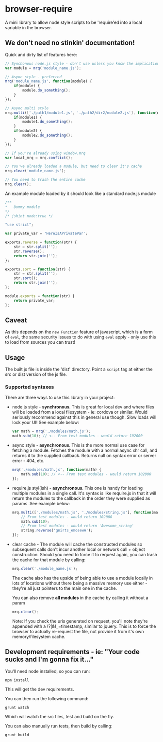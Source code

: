 # browser-require

A mini library to allow node style scripts to be 'require'ed into a local variable in the browser.

## We don't need no stinkin' documentation!
Quick and dirty list of features here:

```js
// Synchonous node.js style - don't use unless you know the implications!
var module = mrq('module_name.js');

// Async style - preferred
mrq('module_name.js', function(module) {
	if(module) {
		module.do_something();	
	}
});

// Async multi style
mrq.multi(['./path1/module1.js', './path2/dir2/module2.js'], function(module1, module2) {
	if(module1) {
		module1.do_something();
	}
	if(module2) {
		module2.do_something();
	}
});

// If you're already using window.mrq
var local_mrq = mrq.conflict();

// You've already loaded a module, but need to clear it's cache
mrq.clear('module_name.js');

// You need to trash the entire cache
mrq.clear();
```

An example module loaded by it should look like a standard node.js module

```js
/**
*	Dummy module
*/
/* jshint node:true */

"use strict";

var private_var = 'HereIsAPrivateVar';

exports.reverse = function(str) {
	str = str.split('');
	str.reverse();
	return str.join('');
};

exports.sort = function(str) {
	str = str.split('');
	str.sort();
	return str.join('');
};

module.exports = function(str) {
	return private_var;
};
```

## Caveat
As this depends on the `new Function` feature of javascript, which is a form of `eval`, 
the same security issues to do with using `eval` apply - only use this to load from sources 
you can trust!

## Usage

The built js file is inside the 'dist' directory. Point a `script` tag at either the 
src or dist version of the js file. 

### Supported syntaxes

There are three ways to use this library in your project:

* node.js style - **synchronous**. This is great for local dev and where files will be loaded from a 
local filesystem - ie: cordova or similar. Would seriously recommend against this in general use though.
Slow loads will lock your UI! See example below:

	```js
	var math = mrq('./modules/math.js');
	math.sub(10); // <-- From test modules - would return 102000
	```

* async style - **asynchronous**. This is the more normal use case for fetching a module. Fetches 
the module with a normal async xhr call, and returns it to the supplied callback. Returns null on 
syntax error or server error - 404, etc.

	```js
	mrq('./modules/math.js', function(math) {
		math.sub(10); // <-- From test modules - would return 102000
	});
	```

* require.js styl(ish) - **asynchronous**. This one is handy for loading multiple modules in a 
single call. It's syntax is like require.js in that it will return the modules to the 
callback in the order they were supplied as params. See example below:

	```js
	mrq.multi(['./modules/math.js', './modules/string.js'], function(math, string) {
		// From test modules - would return 102000
		math.sub(10); 
		// From test modules - would return 'Awesome_string'
		string.reverse('gnirts_emosewA'); 
	});
	```

* clear cache - The module will cache the constructed modules so subsequent calls don't incur 
another local or network call + object construction. Should you need to force it to request again, you 
can trash the cache for that module by calling:
	
	```js
	mrq.clear('./module_name.js');
	```

	The cache also has the upside of being able to use a module locally in lots of locations without 
	there being a massive memory use either - they're all just pointers to the main one in the cache. 

	You can also remove **all modules** in the cache by calling it without a param

	```js
	mrq.clear();
	```

	Note: If you check the uris generated on request, you'll note they're appended with a 
	(?|&)_=timestamp, similar to jquery. This is to force the browser to actually re-request the 
	file, not provide it from it's own memory/filesystem cache.

## Development requirements - ie: "Your code sucks and I'm gonna fix it..."

You'll need node installed, so you can run:
	
	npm install

This will get the dev requirements. 

You can then run the following command:

	grunt watch

Which will watch the src files, test and build on the fly. 

You can also manually run tests, then build by calling:

	grunt build